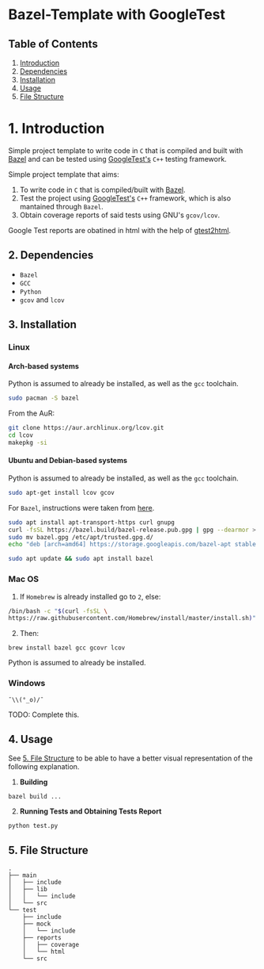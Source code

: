 # Bazel-Template with GoogleTest

## Table of Contents
1. [Introduction](#introduction)
2. [Dependencies](#dependencies)
3. [Installation](#installation)
4. [Usage](#usage)
5. [File Structure](#filestructure)

<a name="introduction"/>

# 1. Introduction

Simple project template to write code in `C` that is compiled and built with [Bazel](https://bazel.build/) and can be tested using [GoogleTest's](http://google.github.io/googletest/) `C++` testing framework.


Simple project template that aims:
1. To write code in `C` that is compiled/built with [Bazel](https://bazel.build/).
2. Test the project using [GoogleTest's](http://google.github.io/googletest/) `C++` framework, which is also mantained through `Bazel`.
3. Obtain coverage reports of said tests using GNU's `gcov/lcov`.

Google Test reports are obatined in html with the help of [gtest2html](https://gitlab.uni-koblenz.de/agrt/gtest2html).

<a name="dependencies"/>

## 2. Dependencies
* `Bazel`
* `GCC`
* `Python`
* `gcov` and `lcov`

<a name="installation"/>

## 3. Installation
### Linux
#### Arch-based systems
Python is assumed to already be installed, as well as the `gcc` toolchain.
```sh
sudo pacman -S bazel
```

From the AuR:
```sh
git clone https://aur.archlinux.org/lcov.git
cd lcov
makepkg -si
```

#### Ubuntu and Debian-based systems
Python is assumed to already be installed, as well as the `gcc` toolchain.
```sh
sudo apt-get install lcov gcov
```
For `Bazel`, instructions were taken from [here](https://docs.bazel.build/versions/main/install-ubuntu.html).
```sh
sudo apt install apt-transport-https curl gnupg
curl -fsSL https://bazel.build/bazel-release.pub.gpg | gpg --dearmor > bazel.gpg
sudo mv bazel.gpg /etc/apt/trusted.gpg.d/
echo "deb [arch=amd64] https://storage.googleapis.com/bazel-apt stable jdk1.8" | sudo tee /etc/apt/sources.list.d/bazel.list

sudo apt update && sudo apt install bazel
```

### Mac OS
1. If `Homebrew` is already installed go to `2`, else:
```sh
/bin/bash -c "$(curl -fsSL \
https://raw.githubusercontent.com/Homebrew/install/master/install.sh)"
```

2. Then:
```
brew install bazel gcc gcovr lcov
```
Python is assumed to already be installed.

### Windows
```
¯\\(°_o)/¯
```

TODO: Complete this.

<a name="usage"/>

## 4. Usage
See [5. File Structure](#filestructure) to be able to have a better visual representation
of the following explanation.

1. **Building**
```
bazel build ...
```

2. **Running Tests and Obtaining Tests Report**

```
python test.py
```

<a name="filestructure"/>

## 5. File Structure
```
.
├── main
│   ├── include
│   ├── lib
│   │   └── include
│   └── src
└── test
    ├── include
    ├── mock
    │   └── include
    ├── reports
    │   ├── coverage
    │   └── html
    └── src
```
